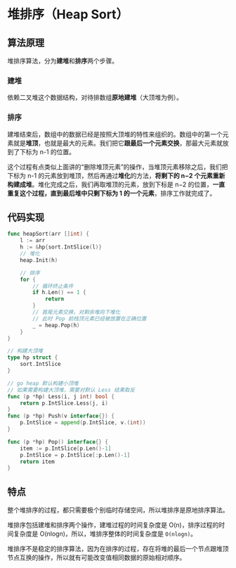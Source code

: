 # 堆排序（Heap Sort）

## 算法原理

堆排序算法，分为**建堆**和**排序**两个步骤。

### 建堆

依赖二叉堆这个数据结构，对待排数组**原地建堆**（大顶堆为例）。

### 排序

建堆结束后，数组中的数据已经是按照大顶堆的特性来组织的。数组中的第一个元素就是**堆顶**，也就是最大的元素。我们把它**跟最后一个元素交换**，那最大元素就放到了下标为 n-1 的位置。

这个过程有点类似上面讲的“删除堆顶元素”的操作，当堆顶元素移除之后，我们把下标为 n-1 的元素放到堆顶，然后再通过**堆化**的方法，**将剩下的 n−2 个元素重新构建成堆**。堆化完成之后，我们再取堆顶的元素，放到下标是 n−2 的位置，**一直重复这个过程，直到最后堆中只剩下标为 1 的一个元素**，排序工作就完成了。

## 代码实现

```go
func heapSort(arr []int) {
	l := arr
	h := &hp{sort.IntSlice(l)}
    // 堆化
	heap.Init(h)

    // 排序
	for {
        // 循环终止条件
		if h.Len() == 1 {
			return
		}
        // 首尾元素交换，对剩余堆向下堆化
        // 此时 Pop 前栈顶元素已经被放置在正确位置
		_ = heap.Pop(h)
	}
}

// 构建大顶堆
type hp struct {
    sort.IntSlice
}

// go heap 默认构建小顶堆
// 如果需要构建大顶堆，需要对默认 Less 结果取反
func (p *hp) Less(i, j int) bool {
    return p.IntSlice.Less(j, i)
}
func (p *hp) Push(v interface{}) {
    p.IntSlice = append(p.IntSlice, v.(int))
}

func (p *hp) Pop() interface{} {
    item := p.IntSlice[p.Len()-1]
    p.IntSlice = p.IntSlice[:p.Len()-1]
    return item
}
```

## 特点

整个堆排序的过程，都只需要极个别临时存储空间，所以堆排序是原地排序算法。

堆排序包括建堆和排序两个操作，建堆过程的时间复杂度是 O(n)，排序过程的时间复杂度是 O(nlogn)，所以，堆排序整体的时间复杂度是 `O(nlogn)`。

堆排序不是稳定的排序算法，因为在排序的过程，存在将堆的最后一个节点跟堆顶节点互换的操作，所以就有可能改变值相同数据的原始相对顺序。